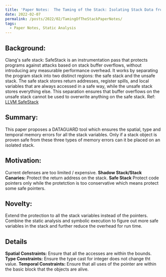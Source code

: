 ```yaml
---
title: 'Paper Notes:  The Taming of the Stack: Isolating Stack Data from Memory Errors (NDSS'22)'
date: 2022-02-07
permalink: /posts/2022/02/TamingOfTheStackPaperNotes/
tags:
  - Paper Notes, Static Analysis
---
```


## Background:
Clang's safe stack: SafeStack is an instrumentation pass that protects programs against attacks based on stack buffer overflows, without introducing any measurable performance overhead. It works by separating the program stack into two distinct regions: the safe stack and the unsafe stack. The safe stack stores return addresses, register spills, and local variables that are always accessed in a safe way, while the unsafe stack stores everything else. This separation ensures that buffer overflows on the unsafe stack cannot be used to overwrite anything on the safe stack. Ref: [LLVM SafeStack](https://clang.llvm.org/docs/SafeStack.html)

## Summary:
This paper proposes a DATAGUARD tool which ensures the spatial, type and temporal memory errors for all the stack variables. 
Only if a stack object is proven safe from these three types of memory errors can it be placed on an isolated stack.

## Motivation: 
Current defenses are too limited / expensive.
**Shadow Stack/Stack Canaries:** Protect the return address on the stack.
**Safe Stack** Protect code pointers only while the protetction is too conservative which means protect some safe pointers.

## Novelty:
Extend the protection to all the stack variables instead of the pointers.
Combine the static analysis and symbolic execution to figure out more safe variables in the stack and further reduce the overhead for run time.

## Details
**Spatial Constraints:** Ensure that all the accesses are within the bounds. 
**Type Constraints:** Ensure the type cast for integer does not change tht value.
**Temporal Constraints:** Ensure that all uses of the pointer are within the basic block that the objects are alive.

